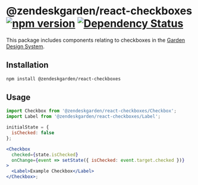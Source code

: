 # @zendeskgarden/react-checkboxes [![npm version](https://img.shields.io/npm/v/@zendeskgarden/react-checkboxes.svg?style=flat-square)](https://www.npmjs.com/package/@zendeskgarden/react-checkboxes) [![Dependency Status](https://img.shields.io/david/zendeskgarden/react-components.svg?path=packages/checkboxes&style=flat-square)](https://david-dm.org/zendeskgarden/react-components?path=packages/checkboxes) <!-- markdownlint-disable -->
<!-- markdownlint-enable -->

This package includes components relating to checkboxes in the
[Garden Design System](http://zendeskgarden.github.io/).

## Installation

```sh
npm install @zendeskgarden/react-checkboxes
```

## Usage

```jsx static
import Checkbox from '@zendeskgarden/react-checkboxes/Checkbox';
import Label from '@zendeskgarden/react-checkboxes/Label';

initialState = {
  isChecked: false
};

<Checkbox
  checked={state.isChecked}
  onChange={event => setState({ isChecked: event.target.checked })}
>
  <Label>Example Checkbox</Label>
</Checkbox>;
```
